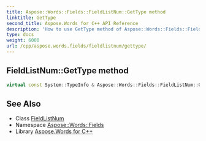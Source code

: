 ```yaml
---
title: Aspose::Words::Fields::FieldListNum::GetType method
linktitle: GetType
second_title: Aspose.Words for C++ API Reference
description: 'How to use GetType method of Aspose::Words::Fields::FieldListNum class in C++.'
type: docs
weight: 6000
url: /cpp/aspose.words.fields/fieldlistnum/gettype/
---
```

## FieldListNum::GetType method




```cpp
virtual const System::TypeInfo & Aspose::Words::Fields::FieldListNum::GetType() const override
```

## See Also

* Class [FieldListNum](../)
* Namespace [Aspose::Words::Fields](../../)
* Library [Aspose.Words for C++](../../../)
